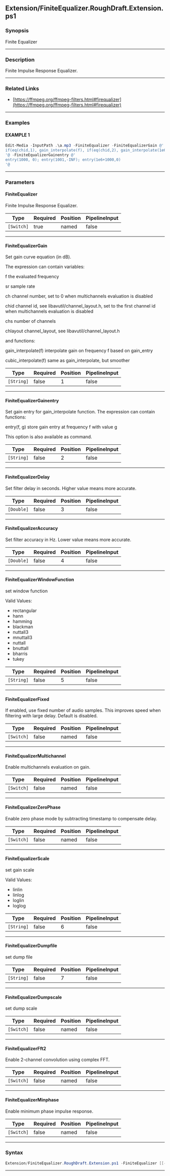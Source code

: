 
Extension/FiniteEqualizer.RoughDraft.Extension.ps1
--------------------------------------------------
### Synopsis
Finite Equalizer

---
### Description

Finite Impulse Response Equalizer.

---
### Related Links
* [https://ffmpeg.org/ffmpeg-filters.html#firequalizer](https://ffmpeg.org/ffmpeg-filters.html#firequalizer)



---
### Examples
#### EXAMPLE 1
```PowerShell
Edit-Media -InputPath .\a.mp3 -FiniteEqualizer -FiniteEqualizerGain @'
if(eq(chid,1), gain_interpolate(f), if(eq(chid,2), gain_interpolate(1e6+f), 0))
'@ -FiniteEqualizerGainentry @'
entry(1000, 0); entry(1001,-INF); entry(1e6+1000,0)
'@
```

---
### Parameters
#### **FiniteEqualizer**

Finite Impulse Response Equalizer.






|Type      |Required|Position|PipelineInput|
|----------|--------|--------|-------------|
|`[Switch]`|true    |named   |false        |



---
#### **FiniteEqualizerGain**

Set gain curve equation (in dB).


The expression can contain variables:

f
the evaluated frequency

sr
sample rate

ch
channel number, set to 0 when multichannels evaluation is disabled

chid
channel id, see libavutil/channel_layout.h, set to the first channel id when multichannels evaluation is disabled

chs
number of channels

chlayout
channel_layout, see libavutil/channel_layout.h

and functions:

gain_interpolate(f)
interpolate gain on frequency f based on gain_entry

cubic_interpolate(f)
same as gain_interpolate, but smoother






|Type      |Required|Position|PipelineInput|
|----------|--------|--------|-------------|
|`[String]`|false   |1       |false        |



---
#### **FiniteEqualizerGainentry**

Set gain entry for gain_interpolate function. The expression can contain functions:

entry(f, g)
store gain entry at frequency f with value g

This option is also available as command.






|Type      |Required|Position|PipelineInput|
|----------|--------|--------|-------------|
|`[String]`|false   |2       |false        |



---
#### **FiniteEqualizerDelay**

Set filter delay in seconds. Higher value means more accurate.






|Type      |Required|Position|PipelineInput|
|----------|--------|--------|-------------|
|`[Double]`|false   |3       |false        |



---
#### **FiniteEqualizerAccuracy**

Set filter accuracy in Hz. Lower value means more accurate.






|Type      |Required|Position|PipelineInput|
|----------|--------|--------|-------------|
|`[Double]`|false   |4       |false        |



---
#### **FiniteEqualizerWindowFunction**

set window function



Valid Values:

* rectangular
* hann
* hamming
* blackman
* nuttall3
* mnuttall3
* nuttall
* bnuttall
* bharris
* tukey






|Type      |Required|Position|PipelineInput|
|----------|--------|--------|-------------|
|`[String]`|false   |5       |false        |



---
#### **FiniteEqualizerFixed**

If enabled, use fixed number of audio samples. This improves speed when filtering with large delay. Default is disabled.






|Type      |Required|Position|PipelineInput|
|----------|--------|--------|-------------|
|`[Switch]`|false   |named   |false        |



---
#### **FiniteEqualizerMultichannel**

Enable multichannels evaluation on gain.






|Type      |Required|Position|PipelineInput|
|----------|--------|--------|-------------|
|`[Switch]`|false   |named   |false        |



---
#### **FiniteEqualizerZeroPhase**

Enable zero phase mode by subtracting timestamp to compensate delay.






|Type      |Required|Position|PipelineInput|
|----------|--------|--------|-------------|
|`[Switch]`|false   |named   |false        |



---
#### **FiniteEqualizerScale**

set gain scale



Valid Values:

* linlin
* linlog
* loglin
* loglog






|Type      |Required|Position|PipelineInput|
|----------|--------|--------|-------------|
|`[String]`|false   |6       |false        |



---
#### **FiniteEqualizerDumpfile**

set dump file






|Type      |Required|Position|PipelineInput|
|----------|--------|--------|-------------|
|`[String]`|false   |7       |false        |



---
#### **FiniteEqualizerDumpscale**

set dump scale






|Type      |Required|Position|PipelineInput|
|----------|--------|--------|-------------|
|`[Switch]`|false   |named   |false        |



---
#### **FiniteEqualizerFft2**

Enable 2-channel convolution using complex FFT.






|Type      |Required|Position|PipelineInput|
|----------|--------|--------|-------------|
|`[Switch]`|false   |named   |false        |



---
#### **FiniteEqualizerMinphase**

Enable minimum phase impulse response.






|Type      |Required|Position|PipelineInput|
|----------|--------|--------|-------------|
|`[Switch]`|false   |named   |false        |



---
### Syntax
```PowerShell
Extension/FiniteEqualizer.RoughDraft.Extension.ps1 -FiniteEqualizer [[-FiniteEqualizerGain] <String>] [[-FiniteEqualizerGainentry] <String>] [[-FiniteEqualizerDelay] <Double>] [[-FiniteEqualizerAccuracy] <Double>] [[-FiniteEqualizerWindowFunction] <String>] [-FiniteEqualizerFixed] [-FiniteEqualizerMultichannel] [-FiniteEqualizerZeroPhase] [[-FiniteEqualizerScale] <String>] [[-FiniteEqualizerDumpfile] <String>] [-FiniteEqualizerDumpscale] [-FiniteEqualizerFft2] [-FiniteEqualizerMinphase] [<CommonParameters>]
```
---



